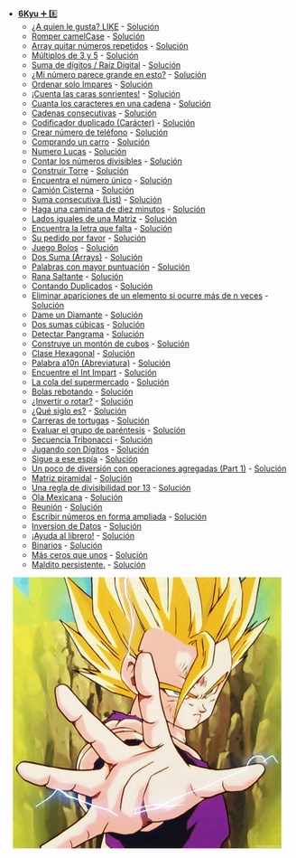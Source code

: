 + <a href="https://github.com/Roman31X/Ejercicios_CODEWARS-JAVA/tree/main/src/main/java/com/Ejercicio/ReadmeKyu/Kyu6">__6Kyu__ :heavy_plus_sign: :eight:</a>
    - <a href="https://www.codewars.com/kata/5266876b8f4bf2da9b000362/train/java">¿A quien le gusta? LIKE</a> - <a href="https://github.com/Roman31X/Ejercicios_CODEWARS-JAVA/tree/main/src/main/java/com/Ejercicio/Kyu6/QuienLeGustaLike">Solución</a>
    - <a href="https://www.codewars.com/kata/5208f99aee097e6552000148/train/java">Romper camelCase</a> - <a href="https://github.com/Roman31X/Ejercicios_CODEWARS-JAVA/tree/main/src/main/java/com/Ejercicio/Kyu6/RomaperCamelCase">Solución</a>
    - <a href="https://www.codewars.com/kata/523f5d21c841566fde000009/train/java">Array quitar números repetidos</a> - <a href="https://github.com/Roman31X/Ejercicios_CODEWARS-JAVA/tree/main/src/main/java/com/Ejercicio/Kyu6/QuitarRepetidosArray">Solución</a>
    - <a href="https://www.codewars.com/kata/514b92a657cdc65150000006/train/java">Múltiplos de 3 y 5</a> - <a href="https://github.com/Roman31X/Ejercicios_CODEWARS-JAVA/tree/main/src/main/java/com/Ejercicio/Kyu6/MultiplosDe3y5">Solución</a>
    - <a href="https://www.codewars.com/kata/541c8630095125aba6000c00/train/java">Suma de dígitos / Raíz Digital</a> - <a href="https://github.com/Roman31X/Ejercicios_CODEWARS-JAVA/tree/main/src/main/java/com/Ejercicio/Kyu6/SumaDigitosRaizDigital">Solución</a>
    - <a href="https://www.codewars.com/kata/5287e858c6b5a9678200083c/train/java">¿Mi número parece grande en esto?</a> - <a href="https://github.com/Roman31X/Ejercicios_CODEWARS-JAVA/tree/main/src/main/java/com/Ejercicio/Kyu6/NumeroNarcisista">Solución</a>
    - <a href="https://www.codewars.com/kata/578aa45ee9fd15ff4600090d/train/java">Ordenar solo Impares</a> - <a href="https://github.com/Roman31X/Ejercicios_CODEWARS-JAVA/tree/main/src/main/java/com/Ejercicio/Kyu6/OrdenaLoImpar">Solución</a>
    - <a href="https://www.codewars.com/kata/583203e6eb35d7980400002a/train/java">¡Cuenta las caras sonrientes!</a> - <a href="https://github.com/Roman31X/Ejercicios_CODEWARS-JAVA/tree/main/src/main/java/com/Ejercicio/Kyu6/ContadorCaritasSonrientes">Solución</a>
    - <a href="https://www.codewars.com/kata/52efefcbcdf57161d4000091/train/java">Cuanta los caracteres en una cadena</a> - <a href="https://github.com/Roman31X/Ejercicios_CODEWARS-JAVA/tree/main/src/main/java/com/Ejercicio/Kyu6/ContadroCaracteresCadena">Solución</a>
    - <a href="https://www.codewars.com/kata/56a5d994ac971f1ac500003e/train/java">Cadenas consecutivas</a> - <a href="https://github.com/Roman31X/Ejercicios_CODEWARS-JAVA/tree/main/src/main/java/com/Ejercicio/Kyu6/CadenasConsecutivas">Solución</a>
    - <a href="https://www.codewars.com/kata/54b42f9314d9229fd6000d9c/train/java">Codificador duplicado (Carácter)</a> - <a href="https://github.com/Roman31X/Ejercicios_CODEWARS-JAVA/tree/main/src/main/java/com/Ejercicio/Kyu6/CodificadorDuplicado">Solución</a>
    - <a href="https://www.codewars.com/kata/525f50e3b73515a6db000b83/train/java">Crear número de teléfono</a> - <a href="https://github.com/Roman31X/Ejercicios_CODEWARS-JAVA/tree/main/src/main/java/com/Ejercicio/Kyu6/CrearNumeroTelefonico">Solución</a>
    - <a href="https://www.codewars.com/kata/554a44516729e4d80b000012/train/java">Comprando un carro</a> - <a href="https://github.com/Roman31X/Ejercicios_CODEWARS-JAVA/tree/main/src/main/java/com/Ejercicio/Kyu6/ComprarUnCarro">Solución</a>
    - <a href="https://www.codewars.com/kata/55a7de09273f6652b200002e/train/java">Numero Lucas</a> - <a href="https://github.com/Roman31X/Ejercicios_CODEWARS-JAVA/tree/main/src/main/java/com/Ejercicio/Kyu6/NumerosDeLucas">Solución</a>
    - <a href="https://www.codewars.com/kata/55a5c82cd8e9baa49000004c/train/java">Contar los números divisibles</a> - <a href="https://github.com/Roman31X/Ejercicios_CODEWARS-JAVA/tree/main/src/main/java/com/Ejercicio/Kyu6/ContarLosNumerosDivisibles">Solución</a>
    - <a href="https://www.codewars.com/kata/576757b1df89ecf5bd00073b/train/java">Construir Torre</a> - <a href="https://github.com/Roman31X/Ejercicios_CODEWARS-JAVA/tree/main/src/main/java/com/Ejercicio/Kyu6/ConstruirTorre">Solución</a>
    - <a href="https://www.codewars.com/kata/585d7d5adb20cf33cb000235/train/java">Encuentra el número único</a> - <a href="https://github.com/Roman31X/Ejercicios_CODEWARS-JAVA/tree/main/src/main/java/com/Ejercicio/Kyu6/EncuentraNumeroUnico">Solución</a>
    - <a href="https://www.codewars.com/kata/55f3da49e83ca1ddae0000ad/train/java">Camión Cisterna</a> - <a href="https://github.com/Roman31X/Ejercicios_CODEWARS-JAVA/tree/main/src/main/java/com/Ejercicio/Kyu6/CamionCisterna">Solución</a>
    - <a href="https://www.codewars.com/kata/55eeddff3f64c954c2000059/train/java">Suma consecutiva (List)</a> - <a href="https://github.com/Roman31X/Ejercicios_CODEWARS-JAVA/tree/main/src/main/java/com/Ejercicio/Kyu6/SumaConsecutivas">Solución</a>
    - <a href="https://www.codewars.com/kata/54da539698b8a2ad76000228/train/java">Haga una caminata de diez minutos</a> - <a href="https://github.com/Roman31X/Ejercicios_CODEWARS-JAVA/tree/main/src/main/java/com/Ejercicio/Kyu6/HagaCaminataDiezMinutos">Solución</a>
    - <a href="https://www.codewars.com/kata/5679aa472b8f57fb8c000047/train/java">Lados iguales de una Matriz</a> - <a href="https://github.com/Roman31X/Ejercicios_CODEWARS-JAVA/tree/main/src/main/java/com/Ejercicio/Kyu6/LadosIgualesMatrizArray">Solución</a>
    - <a href="https://www.codewars.com/kata/5839edaa6754d6fec10000a2/train/java">Encuentra la letra que falta</a> - <a href="https://github.com/Roman31X/Ejercicios_CODEWARS-JAVA/tree/main/src/main/java/com/Ejercicio/Kyu6/EncuentraLetraFaltante">Solución</a>
    - <a href="https://www.codewars.com/kata/55c45be3b2079eccff00010f/train/java">Su pedido por favor</a> - <a href="https://github.com/Roman31X/Ejercicios_CODEWARS-JAVA/tree/main/src/main/java/com/Ejercicio/Kyu6/PedidoPorFavor">Solución</a>
    - <a href="https://www.codewars.com/kata/585cf93f6ad5e0d9bf000010/train/java">Juego Bolos</a> - <a href="https://github.com/Roman31X/Ejercicios_CODEWARS-JAVA/tree/main/src/main/java/com/Ejercicio/Kyu6/Bolos">Solución</a>
    - <a href="https://www.codewars.com/kata/52c31f8e6605bcc646000082/train/java">Dos Suma (Arrays)</a> - <a href="https://github.com/Roman31X/Ejercicios_CODEWARS-JAVA/tree/main/src/main/java/com/Ejercicio/Kyu6/DosSumas">Solución</a>
    - <a href="https://www.codewars.com/kata/57eb8fcdf670e99d9b000272/train/java">Palabras con mayor puntuación</a> - <a href="https://github.com/Roman31X/Ejercicios_CODEWARS-JAVA/tree/main/src/main/java/com/Ejercicio/Kyu6/PalabraMayorPuntuacion">Solución</a>
    - <a href="https://www.codewars.com/kata/536950ffc8a5ca9982001371/train/java">Rana Saltante</a> - <a href="https://github.com/Roman31X/Ejercicios_CODEWARS-JAVA/tree/main/src/main/java/com/Ejercicio/Kyu6/RanaSaltando">Solución</a>
    - <a href="https://www.codewars.com/kata/54bf1c2cd5b56cc47f0007a1/train/java">Contando Duplicados</a> - <a href="https://github.com/Roman31X/Ejercicios_CODEWARS-JAVA/tree/main/src/main/java/com/Ejercicio/Kyu6/ContadoDuplicados">Solución</a>
    - <a href="https://www.codewars.com/kata/554ca54ffa7d91b236000023/train/java">Eliminar apariciones de un elemento si ocurre más de n veces</a> - <a href="https://github.com/Roman31X/Ejercicios_CODEWARS-JAVA/tree/main/src/main/java/com/Ejercicio/Kyu6/EliminarOcurrenciasElementoNVeces">Solución</a>
    - <a href="https://www.codewars.com/kata/5503013e34137eeeaa001648/train/java">Dame un Diamante</a> - <a href="https://github.com/Roman31X/Ejercicios_CODEWARS-JAVA/tree/main/src/main/java/com/Ejercicio/Kyu6/DameUnDiamante">Solución</a>
    - <a href="https://www.codewars.com/kata/55fd4919ce2a1d7c0d0000f3/train/java">Dos sumas cúbicas</a> - <a href="https://github.com/Roman31X/Ejercicios_CODEWARS-JAVA/tree/main/src/main/java/com/Ejercicio/Kyu6/DosSumasCubicas">Solución</a>
    - <a href="https://www.codewars.com/kata/545cedaa9943f7fe7b000048/train/java">Detectar Pangrama</a> - <a href="https://github.com/Roman31X/Ejercicios_CODEWARS-JAVA/tree/main/src/main/java/com/Ejercicio/Kyu6/DetectarPangrama">Solución</a>
    - <a href="https://www.codewars.com/kata/5592e3bd57b64d00f3000047/train/java">Construye un montón de cubos</a> - <a href="https://github.com/Roman31X/Ejercicios_CODEWARS-JAVA/tree/main/src/main/java/com/Ejercicio/Kyu6/ContruyeMontonCubos">Solución</a>
    - <a href="https://www.codewars.com/kata/5483366098aa442def0009af/train/java">Clase Hexagonal</a> - <a href="https://github.com/Roman31X/Ejercicios_CODEWARS-JAVA/tree/main/src/main/java/com/Ejercicio/Kyu6/ClaseHexagonal">Solución</a>
    - <a href="https://www.codewars.com/kata/5375f921003bf62192000746/train/java">Palabra a10n (Abreviatura)</a> - <a href="https://github.com/Roman31X/Ejercicios_CODEWARS-JAVA/tree/main/src/main/java/com/Ejercicio/Kyu6/Palabra10nAbreviatura">Solución</a>
    - <a href="https://www.codewars.com/kata/54da5a58ea159efa38000836/train/java">Encuentre el Int Impart</a> - <a href="https://github.com/Roman31X/Ejercicios_CODEWARS-JAVA/tree/main/src/main/java/com/Ejercicio/Kyu6/EncuentraIntImpar">Solución</a>
    - <a href="https://www.codewars.com/kata/57b06f90e298a7b53d000a86/train/java">La cola del supermercado</a> - <a href="https://github.com/Roman31X/Ejercicios_CODEWARS-JAVA/tree/main/src/main/java/com/Ejercicio/Kyu6/CalcularColaSupermercado">Solución</a>
    - <a href="https://www.codewars.com/kata/5544c7a5cb454edb3c000047/train/java">Bolas rebotando</a> - <a href="https://github.com/Roman31X/Ejercicios_CODEWARS-JAVA/tree/main/src/main/java/com/Ejercicio/Kyu6/BolasRebotando">Solución</a>
    - <a href="https://www.codewars.com/kata/56b5afb4ed1f6d5fb0000991/train/java">¿Invertir o rotar?</a> - <a href="https://github.com/Roman31X/Ejercicios_CODEWARS-JAVA/tree/main/src/main/java/com/Ejercicio/Kyu6/InvertirRotar">Solución</a>
    - <a href="https://www.codewars.com/kata/52fb87703c1351ebd200081f/train/java">¿Qué siglo es?</a> - <a href="https://github.com/Roman31X/Ejercicios_CODEWARS-JAVA/tree/main/src/main/java/com/Ejercicio/Kyu6/QueSigloEs">Solución</a>
    - <a href="https://www.codewars.com/kata/55e2adece53b4cdcb900006c/train/java">Carreras de tortugas</a> - <a href="https://github.com/Roman31X/Ejercicios_CODEWARS-JAVA/tree/main/src/main/java/com/Ejercicio/Kyu6/CarreraTortugas">Solución</a>
    - <a href="https://www.codewars.com/kata/64b6722493f1050058dc3f98/train/java">Evaluar el grupo de paréntesis</a> - <a href="https://github.com/Roman31X/Ejercicios_CODEWARS-JAVA/tree/main/src/main/java/com/Ejercicio/Kyu6/EvaluarGrupoParentesis">Solución</a>
    - <a href="https://www.codewars.com/kata/556deca17c58da83c00002db/train/java">Secuencia Tribonacci</a> - <a href="https://github.com/Roman31X/Ejercicios_CODEWARS-JAVA/tree/main/src/main/java/com/Ejercicio/Kyu6/SecuenciaTribonacci">Solución</a>
    - <a href="https://www.codewars.com/kata/5552101f47fc5178b1000050/train/java">Jugando con Dígitos</a> - <a href="https://github.com/Roman31X/Ejercicios_CODEWARS-JAVA/tree/main/src/main/java/com/Ejercicio/Kyu6/JugandoConDigitos">Solución</a>
    - <a href="https://www.codewars.com/kata/5899a4b1a6648906fe000113/train/java">Sigue a ese espía</a> - <a href="https://github.com/Roman31X/Ejercicios_CODEWARS-JAVA/tree/main/src/main/java/com/Ejercicio/Kyu6/SigueEseEspia">Solución</a>
    - <a href="https://www.codewars.com/kata/595fa01cde9d341e8c000045/train/java">Un poco de diversión con operaciones agregadas (Part 1)</a> - <a href="https://github.com/Roman31X/Ejercicios_CODEWARS-JAVA/tree/main/src/main/java/com/Ejercicio/Kyu6/UnPocoDiversionOperaciones">Solución</a>
    - <a href="https://www.codewars.com/kata/515f51d438015969f7000013/train/java">Matriz piramidal</a> - <a href="https://github.com/Roman31X/Ejercicios_CODEWARS-JAVA/tree/main/src/main/java/com/Ejercicio/Kyu6/MatrizPiramidal">Solución</a>
    - <a href="https://www.codewars.com/kata/564057bc348c7200bd0000ff/train/java">Una regla de divisibilidad por 13</a> - <a href="https://github.com/Roman31X/Ejercicios_CODEWARS-JAVA/tree/main/src/main/java/com/Ejercicio/Kyu6/ReglaDivisibilidad13">Solución</a>
    - <a href="https://www.codewars.com/kata/58f5c63f1e26ecda7e000029/train/java">Ola Mexicana</a> - <a href="https://github.com/Roman31X/Ejercicios_CODEWARS-JAVA/tree/main/src/main/java/com/Ejercicio/Kyu6/OlaMexico">Solución</a>
    - <a href="https://www.codewars.com/kata/59df2f8f08c6cec835000012/train/java">Reunión</a> - <a href="https://github.com/Roman31X/Ejercicios_CODEWARS-JAVA/tree/main/src/main/java/com/Ejercicio/Kyu6/Reunion">Solución</a>
    - <a href="https://www.codewars.com/kata/5842df8ccbd22792a4000245/train/java">Escribir números en forma ampliada</a> - <a href="https://github.com/Roman31X/Ejercicios_CODEWARS-JAVA/tree/main/src/main/java/com/Ejercicio/Kyu6/EscribirNumerosAmplia">Solución</a>
    - <a href="https://www.codewars.com/kata/569d488d61b812a0f7000015/train/java">Inversion de Datos</a> - <a href="https://github.com/Roman31X/Ejercicios_CODEWARS-JAVA/tree/main/src/main/java/com/Ejercicio/Kyu6/InversionDeDatos">Solución</a>
    - <a href="https://www.codewars.com/kata/54dc6f5a224c26032800005c/train/java">¡Ayuda al librero!</a> - <a href="https://github.com/Roman31X/Ejercicios_CODEWARS-JAVA/tree/main/src/main/java/com/Ejercicio/Kyu6/AyudaLibrero">Solución</a>
    - <a href="https://www.codewars.com/kata/5d98b6b38b0f6c001a461198/train/java">Binarios</a> - <a href="https://github.com/Roman31X/Ejercicios_CODEWARS-JAVA/tree/main/src/main/java/com/Ejercicio/Kyu6/Binarios">Solución</a>
    - <a href="https://www.codewars.com/kata/5d41e16d8bad42002208fe1a/train/java">Más ceros que unos</a> - <a href="https://github.com/Roman31X/Ejercicios_CODEWARS-JAVA/tree/main/src/main/java/com/Ejercicio/Kyu6/MasCerosQueUnos">Solución</a>
    - <a href="https://www.codewars.com/kata/55bf01e5a717a0d57e0000ec/train/java">Maldito persistente.</a> - <a href="https://github.com/Roman31X/Ejercicios_CODEWARS-JAVA/tree/main/src/main/java/com/Ejercicio/Kyu6/MalditoPersistente">Solución</a>
   
<div align="center">
    <img src="https://github.com/Roman31X/Ejercicios_CODEWARS-JAVA/blob/main/src/main/resources/Readme_Imagenes/Kyu6.gif"/>
</div>  